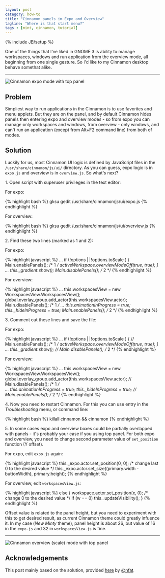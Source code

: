 ```yaml
---
layout: post
category: how-to 
title: "Cinnamon panels in Expo and Overview"
tagline: "Where is that start menu?"
tags : [mint, cinnamon, tutorial]
---
```

{% include JB/setup %}

One of the things that I've liked in GNOME 3 is ability to manage workspaces, windows and run application from the overview mode, all beginning from one single gesture. So I'd like to my Cinnamon desktop behave somethat alike.

<!-- more -->

---

<img src="{{ site.url }}/assets/images/cinnamon-panels-in-expo-and-overview_01.jpg" alt="Cinnamon expo mode with top panel" class="img-responsive" />

## Problem

Simpliest way to run applications in the Cinnamon is to use favorites and menu applets. But they are on the panel, and by default Cinnamon hides panels then entering expo and overview modes - so from expo you can manage only workspaces and windows, from overview - only windows,  and can't run an application (except from Alt+F2 command line) from both of modes.

## Solution

Luckily for us, most Cinnamon UI logic is defined by JavaScript files in the `/usr/share/cinnamon/js/ui/` directory. As you can guess, expo logic is in `expo.js` and overview is in `overview.js`. So what's next?

1\. Open script with superuser privileges in the text editor:

For expo:

{% highlight bash %}
gksu gedit /usr/share/cinnamon/js/ui/expo.js
{% endhighlight %}

For overview:

{% highlight bash %}
gksu gedit /usr/share/cinnamon/js/ui/overview.js
{% endhighlight %}

2\. Find these two lines (marked as 1 and 2):

For expo:

{% highlight javascript %}
...
if (!options || !options.toScale ) {
	Main.enablePanels(); /* 1 */
	activeWorkspace.overviewModeOff(true, true);
}
...
this._gradient.show();
Main.disablePanels(); /* 2 */
{% endhighlight %}

For overview:

{% highlight javascript %}
...
this.workspacesView = new WorkspacesView.WorkspacesView();
global.overlay_group.add_actor(this.workspacesView.actor);
Main.disablePanels(); /* 1 */
...
this.animationInProgress = true;
this._hideInProgress = true;
Main.enablePanels(); /* 2 */
{% endhighlight %}

3\. Comment out these lines and save the file:

For expo:

{% highlight javascript %}
...
if (!options || !options.toScale ) {
// Main.enablePanels(); /* 1 */
activeWorkspace.overviewModeOff(true, true);
}
...
this._gradient.show();
// Main.disablePanels(); /* 2 */
{% endhighlight %}

For overview:

{% highlight javascript %}
...
this.workspacesView = new WorkspacesView.WorkspacesView();
global.overlay_group.add_actor(this.workspacesView.actor);
// Main.disablePanels(); /* 1 */	
...
this.animationInProgress = true;
this._hideInProgress = true;
// Main.enablePanels(); /* 2 */
{% endhighlight %}

4\. Now you need to restart Cinnamon. For this you can use entry in the *Troubleshooting* menu, or command line:

{% highlight bash %}
killall cinnamon && cinnamon
{% endhighlight %}

5\. In some cases expo and overview boxes could be partially overlapped with panels - it's probably your case if you using top panel. 
For both expo and overview, you need to change second parameter value of `set_position` function (Y offset).

For expo, edit `expo.js` again:

{% highlight javascript %}
this._expo.actor.set_position(0, 0); /* change last 0 to the desired value */
this._expo.actor.set_size((primary.width - buttonWidth), primary.height);
{% endhighlight %}

For overview, edit `workspacesView.js`:

{% highlight javascript %}
else {
	workspace.actor.set_position(x, 0); /* change 0 to the desired value */
	if (w == 0)
		this._updateVisibility();
}
{% endhighlight %}

Offset value is related to the panel height, but you need to experiment with this to get desired result, as current Cinnamon theme 
could greatly infuence it. In my case (*New Minty* theme), panel height is about 26, but value of 16 in the `expo.js` and 32 in `workspacesView.js` is fine.

---

<img src="{{ site.url }}/assets/images/cinnamon-panels-in-expo-and-overview_02.jpg" alt="Cinnamon overview (scale) mode with top panel" class="img-responsive" />

## Acknowledgements

This post mainly based on the solution, provided [here](https://github.com/linuxmint/Cinnamon/issues/3001) by [@nfat](https://github.com/nfat).

